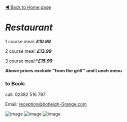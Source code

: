 [◄  Back to Home page](https://botleigh-grange.github.io/Home/)

# ***Restaurant*** 




1 course meal: ***£10.99***

2 course meal: ***£13.99***

3 course meal:****£15.99***

**Above prices exclude "from the grill " and Lunch menu**

### to Book: 

call: 02382 516 797

Email: reception@botleigh-Grange.com

![image](https://github.com/Botleigh-Grange/Menus/assets/151997230/e0f0a94a-5a9f-41ca-a541-a18ed3ac7bf5)
![image](https://github.com/Botleigh-Grange/Menus/assets/151997230/addaef27-a181-449a-9ffd-acd47e359b11)
![image](https://github.com/Botleigh-Grange/Menus/assets/151997230/2dee1788-b481-4acc-8e1e-9924744c4be3)
</details>

